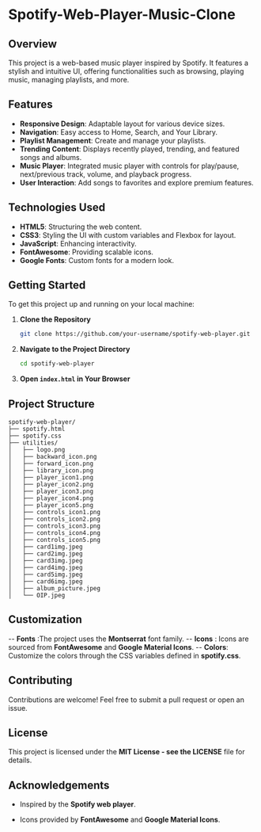 # Spotify-Web-Player-Music-Clone

## Overview
This project is a web-based music player inspired by Spotify. It features a stylish and intuitive UI, offering functionalities such as browsing, playing music, managing playlists, and more.

## Features
- **Responsive Design**: Adaptable layout for various device sizes.
- **Navigation**: Easy access to Home, Search, and Your Library.
- **Playlist Management**: Create and manage your playlists.
- **Trending Content**: Displays recently played, trending, and featured songs and albums.
- **Music Player**: Integrated music player with controls for play/pause, next/previous track, volume, and playback progress.
- **User Interaction**: Add songs to favorites and explore premium features.

## Technologies Used
- **HTML5**: Structuring the web content.
- **CSS3**: Styling the UI with custom variables and Flexbox for layout.
- **JavaScript**: Enhancing interactivity.
- **FontAwesome**: Providing scalable icons.
- **Google Fonts**: Custom fonts for a modern look.

## Getting Started
To get this project up and running on your local machine:

1. **Clone the Repository**
    ```sh
    git clone https://github.com/your-username/spotify-web-player.git
    ```
2. **Navigate to the Project Directory**
    ```sh
    cd spotify-web-player
    ```
3. **Open `index.html` in Your Browser**

## Project Structure
```plaintext
spotify-web-player/
├── spotify.html
├── spotify.css
├── utilities/
│   ├── logo.png
│   ├── backward_icon.png
│   ├── forward_icon.png
│   ├── library_icon.png
│   ├── player_icon1.png
│   ├── player_icon2.png
│   ├── player_icon3.png
│   ├── player_icon4.png
│   ├── player_icon5.png
│   ├── controls_icon1.png
│   ├── controls_icon2.png
│   ├── controls_icon3.png
│   ├── controls_icon4.png
│   ├── controls_icon5.png
│   ├── card1img.jpeg
│   ├── card2img.jpeg
│   ├── card3img.jpeg
│   ├── card4img.jpeg
│   ├── card5img.jpeg
│   ├── card6img.jpeg
│   ├── album_picture.jpeg
│   └── OIP.jpeg
```
## Customization
-- **Fonts** :The project uses the **Montserrat** font family.
-- **Icons** : Icons are sourced from **FontAwesome** and **Google Material Icons**.
-- **Colors**: Customize the colors through the CSS variables defined in **spotify.css**.

## Contributing
Contributions are welcome! Feel free to submit a pull request or open an issue.

## License
This project is licensed under the **MIT License - see the LICENSE** file for details.

## Acknowledgements
- Inspired by the **Spotify web player**.

- Icons provided by **FontAwesome** and **Google Material Icons**.

